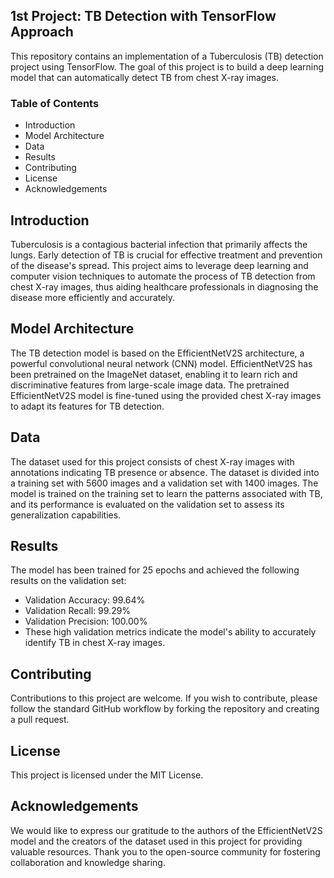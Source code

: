 ## 1st Project: TB Detection with TensorFlow Approach
This repository contains an implementation of a Tuberculosis (TB) detection project using TensorFlow. The goal of this project is to build a deep learning model that can automatically detect TB from chest X-ray images.

### Table of Contents
- Introduction
- Model Architecture
- Data
- Results
- Contributing
- License
- Acknowledgements

## Introduction
Tuberculosis is a contagious bacterial infection that primarily affects the lungs. Early detection of TB is crucial for effective treatment and prevention of the disease's spread. This project aims to leverage deep learning and computer vision techniques to automate the process of TB detection from chest X-ray images, thus aiding healthcare professionals in diagnosing the disease more efficiently and accurately.


## Model Architecture
The TB detection model is based on the EfficientNetV2S architecture, a powerful convolutional neural network (CNN) model. EfficientNetV2S has been pretrained on the ImageNet dataset, enabling it to learn rich and discriminative features from large-scale image data. The pretrained EfficientNetV2S model is fine-tuned using the provided chest X-ray images to adapt its features for TB detection.

## Data
The dataset used for this project consists of chest X-ray images with annotations indicating TB presence or absence. The dataset is divided into a training set with 5600 images and a validation set with 1400 images. The model is trained on the training set to learn the patterns associated with TB, and its performance is evaluated on the validation set to assess its generalization capabilities.

## Results
The model has been trained for 25 epochs and achieved the following results on the validation set:

- Validation Accuracy: 99.64%
- Validation Recall: 99.29%
- Validation Precision: 100.00%
- These high validation metrics indicate the model's ability to accurately identify TB in chest X-ray images.

## Contributing
Contributions to this project are welcome. If you wish to contribute, please follow the standard GitHub workflow by forking the repository and creating a pull request.

## License
This project is licensed under the MIT License. 

## Acknowledgements
We would like to express our gratitude to the authors of the EfficientNetV2S model and the creators of the dataset used in this project for providing valuable resources. Thank you to the open-source community for fostering collaboration and knowledge sharing.

